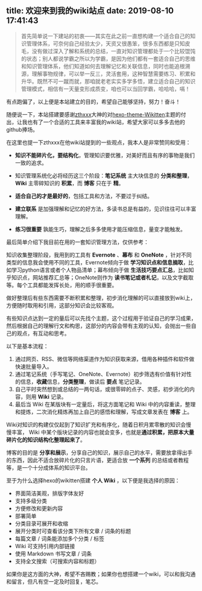 title: 欢迎来到我的wiki站点
date: 2019-08-10 17:41:43
---
>首先简单说一下建站的初衷——其实在此之前一直想构建一个适合自己的知识管理体系，可奈何自己经验太少，天资又很愚笨，很多东西都是只知皮毛，没有做过深入了解和系统的总结，一直对知识管理都处于一个比较馄饨的状态；别人都说学霸之所以为学霸，是因为他们都有一套适合自己的思维和知识管理体系，他们知道如何去理解记忆和关联信息，同时也能追根溯源，理解事物规律，可以举一反三，灵活套用，这种智慧需要练习、积累和升华。既然不可一蹴而就，那咱就老老实实多学多悟，建立适合自己的知识管理模式，相信有一天量变形成质变，咱也可以当回学霸，哈哈哈，嗝！

有点跑偏了，以上便是本站建立的目的，希望自己能够坚持，努力！奋斗！

随便说一下，本站搭建要感谢[zthxxx](https://github.com/zthxxx)大神的对[hexo-theme-Wikitten](https://github.com/zthxxx/hexo-theme-Wikitten)主题的付出，让我也有了一个合适的工具来丰富我的wiki站，希望大家可以多多去他的github捧场。

在这里也提一下zthxxx在他wiki站提到的一些观点，我本人是非常赞同和受用：

- **知识不能碎片化，要结构化**，管理知识要优雅，对美好而且有序的事物是我们一致的追求。

- 知识管理系统化必将经历这三个阶段：**笔记系统** 主大块信息的 **分类和整理**，**Wiki** 主零碎知识的 **积累**，而 **博客** 只在于 **精**。

- **适合自己的才是最好的**，包括工具和方法，不要过于纠结。

- **建立联系** 是加强理解和记忆的好方法，多读书总是有益的，见识往往可以丰富理解。

- **练习很重要** 孰能生巧，理解之后多多使用才能压缩信息，量变才能触发。

最后简单介绍下我目前在用的一套知识管理方法，仅供参考：

知识收集整理阶段，我用到的工具有 **Evernote** 、**幕布** 和 **OneNote** ，针对不同类型的信息我会使用不同的工具，Evernote倾向于做 **学习知识点和信息摘取**，比如学习python语言或者个人物品清单；幕布倾向于做 **生活技巧要点汇总**，比如知乎知识点，网站推荐汇总等；OneNote则作为 **读书笔记或者札记**，以及文字截取等。每个工具都能发挥长处，用的顺手很重要。

做好整理后有些东西需要不断积累和整理，初步消化理解的可以直接放到wiki上，方便随时取用和引用，这部分知识会比较客观。

有些知识点达到一定的量后可以先找个主题，这个过程用于验证自己的学习成果，然后根据自己的理解行文和构思，这部分的内容会带有主观的认知，会抛出一些自己的观点，有互动和思考。

以下是基本流程：

1. 通过网页、RSS、微信等网络渠道作为知识获取来源，借用各种插件和软件做快速批量导入。
2. 通过笔记系统（手写笔记、OneNote、Evernote）初步筛选有价值有针对性的信息，**收藏**信息，**分类整理**，做读后 **要点** 笔记记录。
3. 自己平时突然想到或总结的一两句话，或很零碎的点子、灵感，初步消化的内容，则用 **Wiki** 记录。
4. 最后当 Wiki 在某版块有一定量后，将这方面笔记和 Wiki 中的内容重读，整理和提炼，二次消化精炼再加上自己的感悟和理解，写成文章发表在 **博客** 上。

Wiki对知识的构建仅仅起到了知识扩充和有序化，随着日积月累零散的知识会慢慢丰富， Wiki 中某个版块记录的内容也就会变多，也就是**通过积累，把原本大量碎片化的知识结构化整理起来了**。

博客的目的是 **分享和展示**，分享自己的知识，展示自己的水平，需要放拿得出手的东西，因此不适合放碎片化的只言片语，更适合放 **一个系列** 的总结或者教程等，是一个十分成体系的知识平台。

至于为什么选择hexo的wikitten搭建 **个人 Wiki** ，以下便是我选择的原因：

- 界面简洁美观，排版字体友好
- 支持多级分类
- 方便修改和更新内容
- 部署简单
- 分类目录可展开和收缩
- 展开分类时可查看该分类下所有文章 / 词条的标题
- 每篇文章 / 词条能添加多个分类 / 标签
- Wiki 可支持引用内部链接
- 使用 Markdown 书写文章 / 词条
- 支持全文搜索（可搜索内容和标题）

如果你是这方面的大神，希望不吝赐教；如果你也想搭建一个wiki，可以和我沟通和留言，但凡有空一定及时回复，笔芯。
